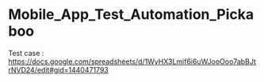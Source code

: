 ﻿# Mobile_App_Test_Automation_Pickaboo

Test case : https://docs.google.com/spreadsheets/d/1WyHX3Lmif6i6uWJooOoo7abBJtrNVD24/edit#gid=1440471793
